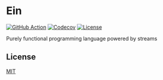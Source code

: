 # Ein

[![GitHub Action](https://img.shields.io/github/workflow/status/ein-lang/ein/test?style=flat-square)](https://github.com/ein-lang/ein/actions?query=workflow%3Atest)
[![Codecov](https://img.shields.io/codecov/c/github/ein-lang/ein.svg?style=flat-square)](https://codecov.io/gh/ein-lang/ein)
[![License](https://img.shields.io/github/license/ein-lang/ein.svg?style=flat-square)](LICENSE)

Purely functional programming language powered by streams

## License

[MIT](LICENSE)
